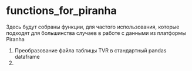 # functions_for_piranha
Здесь будут собраны функции, для частого использования, которые подходят для большинства случаев в работе с данными из платформы Piranha
1) Преобразование файла таблицы TVR в стандартный pandas dataframe
2) 
